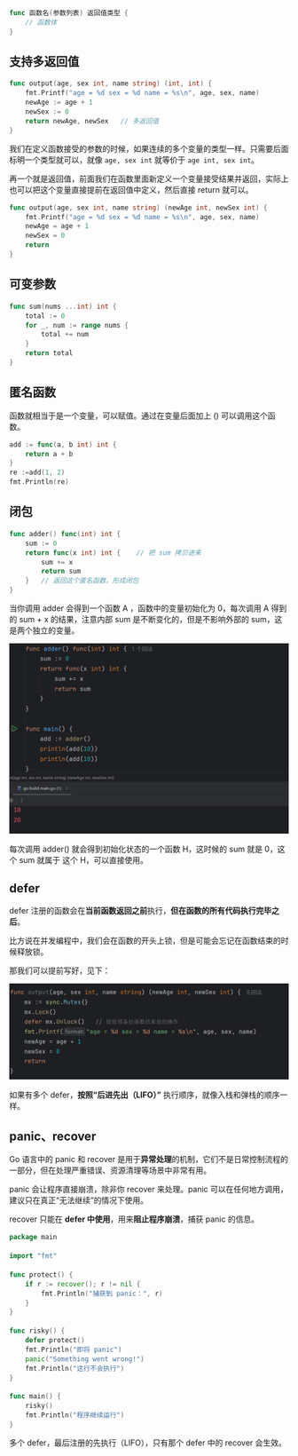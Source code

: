 ```go
func 函数名(参数列表) 返回值类型 {
    // 函数体
}
```

## 支持多返回值

```go
func output(age, sex int, name string) (int, int) {
	fmt.Printf("age = %d sex = %d name = %s\n", age, sex, name)
	newAge := age + 1
	newSex := 0
	return newAge, newSex	// 多返回值
}
```

我们在定义函数接受的参数的时候，如果连续的多个变量的类型一样。只需要后面标明一个类型就可以，就像 `age, sex int` 就等价于 `age int, sex int`。

再一个就是返回值，前面我们在函数里面新定义一个变量接受结果并返回，实际上也可以把这个变量直接提前在返回值中定义，然后直接 return  就可以。

```go
func output(age, sex int, name string) (newAge int, newSex int) {
	fmt.Printf("age = %d sex = %d name = %s\n", age, sex, name)
	newAge = age + 1
	newSex = 0
	return
}
```

## 可变参数

```go
func sum(nums ...int) int {
    total := 0
    for _, num := range nums {
        total += num
    }
    return total
}
```

## 匿名函数

函数就相当于是一个变量，可以赋值。通过在变量后面加上 () 可以调用这个函数。

```go
add := func(a, b int) int {
	return a + b
}
re :=add(1, 2)
fmt.Println(re)
```

## 闭包

```go
func adder() func(int) int {
    sum := 0
    return func(x int) int {	// 把 sum 拷贝进来
        sum += x
        return sum
    }	// 返回这个匿名函数，形成闭包
}
```

当你调用 adder 会得到一个函数 A ，函数中的变量初始化为 0，每次调用 A 得到的 sum + x 的结果，注意内部 sum 是不断变化的，但是不影响外部的 sum，这是两个独立的变量。

<img src="images/image-20250528113946343.png" alt="image-20250528113946343" style="zoom:50%;" />

每次调用 adder() 就会得到初始化状态的一个函数 H，这时候的 sum 就是 0，这个 sum 就属于 这个 H，可以直接使用。

## defer

defer 注册的函数会在**当前函数返回之前**执行，**但在函数的所有代码执行完毕之后**。

比方说在并发编程中，我们会在函数的开头上锁，但是可能会忘记在函数结束的时候释放锁。

那我们可以提前写好，见下：

![image-20250528114706467](images/image-20250528114706467.png)

如果有多个 defer，**按照“后进先出（LIFO）”** 执行顺序，就像入栈和弹栈的顺序一样。

## panic、recover

Go 语言中的 panic 和 recover 是用于**异常处理**的机制，它们不是日常控制流程的一部分，但在处理严重错误、资源清理等场景中非常有用。

panic 会让程序直接崩溃，除非你 recover 来处理。panic 可以在任何地方调用，建议只在真正“无法继续”的情况下使用。

recover 只能在 **defer 中使用**，用来**阻止程序崩溃**，捕获 panic 的信息。

```go
package main

import "fmt"

func protect() {
    if r := recover(); r != nil {
        fmt.Println("捕获到 panic：", r)
    }
}

func risky() {
    defer protect()
    fmt.Println("即将 panic")
    panic("Something went wrong!")
    fmt.Println("这行不会执行")
}

func main() {
    risky()
    fmt.Println("程序继续运行")
}

```

多个 defer，最后注册的先执行（LIFO），只有那个 defer 中的 recover 会生效。